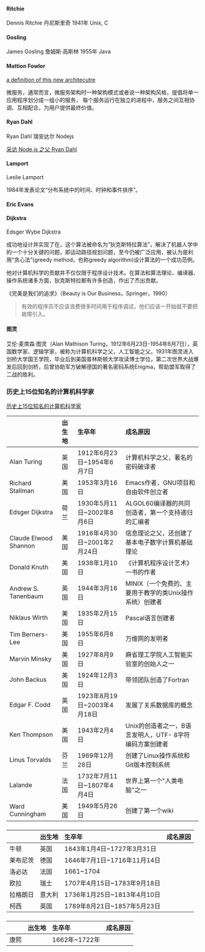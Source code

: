 #### Ritchie
Dennis Ritchie 丹尼斯里奇 1941年 Unix, C

#### Gosling
James Gosling 詹姆斯·高斯林 1955年 Java

#### Mattion Fowler
[a definition of this new architecutre](https://martinfowler.com/)

微服务，通常而言，微服务架构时一种架构模式或者说一种架构风格，提倡将单一应用程序划分成一组小的服务，
每个服务运行在独立的进程中，服务之间互相协调、互相配合，为用户提供最终价值。



#### Ryan Dahl
Ryan Dahl 瑞安达尔 Nodejs

[采访 Node.js 之父 Ryan Dahl](http://blog.jobbole.com/113585/)

#### Lamport
Leslie Lamport

1984年发表论文“分布系统中的时间、时钟和事件排序”。

#### Eric Evans

#### Dijkstra
Edsger Wybe Dijkstra

成功地设计并实现了在，这个算法被命名为“狄克斯特拉算法”，解决了机器人学中的一个十分关键的问题，即运动路径规划问题，至今仍被广泛应用，被认为是利用“贪心法”(greedy method，也称greedy algorithm)设计算法的一个成功范例。

他对计算机科学的贡献并不仅仅限于程序设计技术。在算法和算法理论、编译器、操作系统诸多方面，狄克斯特拉都有许多创造，作出了杰出贡献。

《完美是我们的追求》（Beauty is Our Business，Springer，1990）

> 有效的程序员不应该浪费很多时间用于程序调试，他们应该一开始就不要把故障引入。

#### 图灵
艾伦·麦席森·图灵（Alan Mathison Turing，1912年6月23日-1954年6月7日），英国数学家、逻辑学家，被称为计算机科学之父，人工智能之父。1931年图灵进入剑桥大学国王学院，毕业后到美国普林斯顿大学攻读博士学位，第二次世界大战爆发后回到剑桥，后曾协助军方破解德国的著名密码系统Enigma，帮助盟军取得了二战的胜利。


### 历史上15位知名的计算机科学家
[历史上15位知名的计算机科学家](https://www.cnblogs.com/tsingke/p/9631910.html)

|                       | 出生地 | 生卒年                      | 成名原因                                                |
| :-------------------- | :----- | :-------------------------- | :------------------------------------------------------ |
| Alan Turing           | 英国   | 1912年6月23日~1954年6月7日  | 计算机科学之父，著名的密码破译者                        |
| Richard Stallman      | 美国   | 1953年3月16日               | Emacs作者，GNU项目和自由软件创立者                      |
| Edsger Dijkstra       | 荷兰   | 1930年5月11日~2002年8月6日  | ALGOL60编译器的共同创造者，第一个支持递归的汇编者       |
| Claude Elwood Shannon | 美国   | 1916年4月30日~2001年2月24日 | 信息理论之父，还创建了基本电子数字计算机基础理论        |
| Donald Knuth          | 美国   | 1938年1月10日               | 《计算机程序设计艺术》一书的作者                        |
| Andrew S. Tanenbaum   | 英国   | 1944年3月16日               | MINIX（一个免费的、主要用于教学的类Unix操作系统）创建者 |
| Niklaus Wirth         | 美国   | 1935年2月15日               | Pascal语言创建者                                        |
| Tim Berners-Lee       | 美国   | 1955年6月8日                | 万维网的发明者                                          |
| Marvin Minsky         | 美国   | 1927年8月9日                | 麻省理工学院人工智能实验室的创始人之一                  |
| John Backus           | 美国   | 1924年12月3日               | 带领团队创造了Fortran                                   |
| Edgar F. Codd         | 英国   | 1923年8月19日~2003年4月18日 | 发展了关系数据库的概念                                  |
| Ken Thompson          | 美国   | 1943年2月4日                | Unix的创造者之一，B语言发明人，UTF- 8字符编码方案创建者 |
| Linus Torvalds        | 芬兰   | 1969年12月28日              | 创建了Linux操作系统和Git版本控制系统                    |
| Lalande               | 法国   | 1732年7月11日~1807年4月4日  | 世界上第一个"人类电脑"之一                              |
| Ward Cunningham       | 美国   | 1949年5月26日               | 创建了第一个wiki                                        |


### 

|          | 出生地 | 生卒年                      | 成名原因 |
| :------- | :----- | :-------------------------- | :------- |
| 牛顿     | 英国   | 1643年1月4日~1727年3月31日  |          |
| 莱布尼茨 | 德国   | 1646年7月1日~1716年11月14日 |          |
| 洛必达   | 法国   | 1661~1704                   |          |
| 欧拉     | 瑞士   | 1707年4月15日~1783年9月18日 |          |
| 拉格朗日 | 意大利 | 1736年1月25日~1813年4月10日 |          |
| 柯西     | 英国   | 1789年8月21日~1857年5月23日 |          |


### 

|      | 出生地 | 生卒年        | 成名原因 |
| :--- | :----- | :------------ | :------- |
| 康熙 |        | 1662年~1722年 |          |
